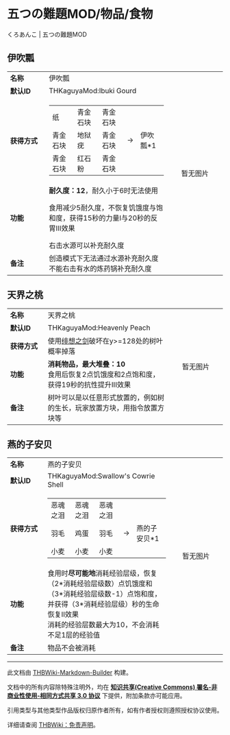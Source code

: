 # 五つの難題MOD/物品/食物

<!-- source html: G:\repos\THBWiki-Markdown-Builder\THBWikiMarkdown\Temp\main\e\e4\ns0%3A%E4%BA%94%E3%81%A4%E3%81%AE%E9%9B%A3%E9%A1%8CMOD%2F%E7%89%A9%E5%93%81%2F%E9%A3%9F%E7%89%A9.html -->

くろあんこ | 五つの難題MOD

## 伊吹瓢

<table>
<tbody><tr><td style="width:120px;padding-left:7px;"><b>名称</b></td><td width="350">伊吹瓢</td><td rowspan="7" width="190"><center>暂无图片</center></td></tr>
<tr><td style="width:120px;padding-left:7px;"><b>默认ID</b></td><td>THKaguyaMod:Ibuki Gourd</td></tr><tr><td style="width:120px;padding-left:7px;"><b>获得方式</b></td><td><table>
<tbody><tr>
<td>纸</td><td>青金石块</td><td>青金石块</td>
</tr>
<tr>
<td>青金石块</td><td>地狱疣</td><td>青金石块</td><td>→</td><td>伊吹瓢*1</td>
</tr>
<tr>
<td>青金石块</td><td>红石粉</td><td>青金石块</td>
</tr>
</tbody></table></td></tr><tr><td style="width:120px;padding-left:7px;"><b>功能</b></td><td><b>耐久度：12</b>，耐久小于6时无法使用<br>
<p>食用减少5耐久度，不恢复饥饿度与饱和度，获得15秒的力量I与20秒的反胃III效果
</p>
右击水源可以补充耐久度</td></tr><tr><td style="width:120px;padding-left:7px;"><b>备注</b></td><td>创造模式下无法通过水源补充耐久度<br>
不能右击有水的炼药锅补充耐久度</td></tr></tbody></table>


## 天界之桃

<table>
<tbody><tr><td style="width:120px;padding-left:7px;"><b>名称</b></td><td width="350">天界之桃</td><td rowspan="7" width="190"><center>暂无图片</center></td></tr>
<tr><td style="width:120px;padding-left:7px;"><b>默认ID</b></td><td>THKaguyaMod:Heavenly Peach</td></tr><tr><td style="width:120px;padding-left:7px;"><b>获得方式</b></td><td>使用<a href="/index.php?title=%E4%BA%94%E3%81%A4%E3%81%AE%E9%9B%A3%E9%A1%8CMOD/%E6%88%98%E6%96%97%E7%94%A8%E5%93%81&amp;action=edit&amp;redlink=1" class="new" title="五つの難題MOD/战斗用品（页面不存在）">绯想之剑</a>破坏在y&gt;=128处的树叶概率掉落</td></tr><tr><td style="width:120px;padding-left:7px;"><b>功能</b></td><td><b>消耗物品，最大堆叠：10</b><br>
食用后恢复2点饥饿度和2点饱和度，获得19秒的抗性提升III效果</td></tr><tr><td style="width:120px;padding-left:7px;"><b>备注</b></td><td>树叶可以是以任意形式放置的，例如树的生长，玩家放置方块，用指令放置方块等</td></tr></tbody></table>


## 燕的子安贝

<table>
<tbody><tr><td style="width:120px;padding-left:7px;"><b>名称</b></td><td width="350">燕的子安贝</td><td rowspan="7" width="190"><center>暂无图片</center></td></tr>
<tr><td style="width:120px;padding-left:7px;"><b>默认ID</b></td><td>THKaguyaMod:Swallow's Cowrie Shell</td></tr><tr><td style="width:120px;padding-left:7px;"><b>获得方式</b></td><td><table>
<tbody><tr>
<td>恶魂之泪</td><td>恶魂之泪</td><td>恶魂之泪</td>
</tr>
<tr>
<td>羽毛</td><td>鸡蛋</td><td>羽毛</td><td>→</td><td>燕的子安贝*1</td>
</tr>
<tr>
<td>小麦</td><td>小麦</td><td>小麦</td>
</tr>
</tbody></table></td></tr><tr><td style="width:120px;padding-left:7px;"><b>功能</b></td><td>食用时<b>尽可能地</b>消耗经验层级，恢复（2*消耗经验层级数）点饥饿度和（3*消耗经验层级数-1）点饱和度，并获得（3*消耗经验层级）秒的生命恢复II效果<br>
消耗的经验层数最大为10，不会消耗不足1层的经验值</td></tr><tr><td style="width:120px;padding-left:7px;"><b>备注</b></td><td>物品不会被消耗</td></tr></tbody></table>






---

此文档由 [THBWiki-Markdown-Builder](https://github.com/Delsin-Yu/THBWiki-Markdown-Builder) 构建。

文档中的所有内容除特殊注明外，均在 [**知识共享(Creative Commons) 署名-非商业性使用-相同方式共享 3.0 协议**](https://creativecommons.org/licenses/by-sa/3.0/deed.zh-hans) 下提供，附加条款亦可能应用。

引用类型与其他类型作品版权归原作者所有，如有作者授权则遵照授权协议使用。

详细请查阅 [THBWiki：免责声明](https://thbwiki.cc/THBWiki:%E5%85%8D%E8%B4%A3%E5%A3%B0%E6%98%8E)。

